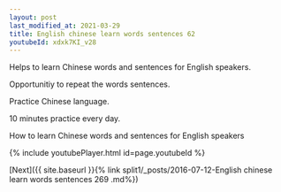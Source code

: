 ```yaml
---
layout: post
last_modified_at: 2021-03-29
title: English chinese learn words sentences 62 
youtubeId: xdxk7KI_v28
---
```

 
 
Helps to learn Chinese words and sentences for English speakers.

Opportunitiy to repeat the words sentences. 

Practice Chinese language. 
 
10 minutes practice every day. 
 
How to learn Chinese words and sentences for English speakers 
 
{% include youtubePlayer.html id=page.youtubeId %}
 
 
[Next]({{ site.baseurl }}{% link  split1/_posts/2016-07-12-English chinese learn words sentences 269 .md%})
 
